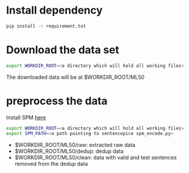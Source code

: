 
# Install dependency
```bash
pip install -r requirement.txt
```

# Download the data set
```bash
export WORKDIR_ROOT=<a directory which will hold all working files>

```
The downloaded data will be at $WORKDIR_ROOT/ML50

# preprocess the data
Install SPM [here](https://github.com/google/sentencepiece)
```bash
export WORKDIR_ROOT=<a directory which will hold all working files>
export SPM_PATH=<a path pointing to sentencepice spm_encode.py>
```
* $WORKDIR_ROOT/ML50/raw: extracted raw data
* $WORKDIR_ROOT/ML50/dedup: dedup data
* $WORKDIR_ROOT/ML50/clean: data with valid and test sentences removed from the dedup data
 

